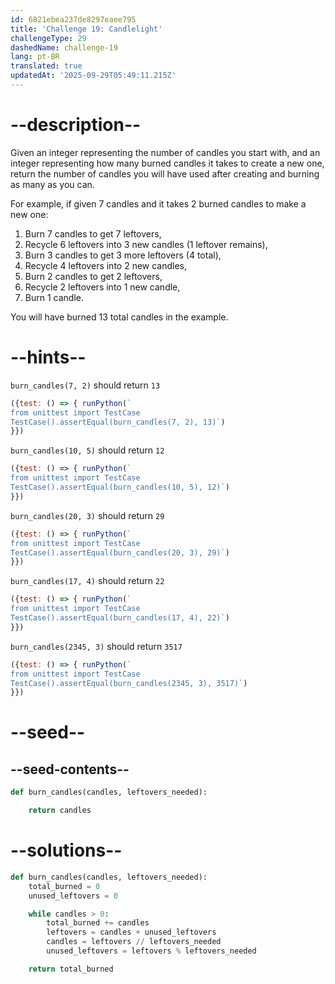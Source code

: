 ```yaml
---
id: 6821ebea237de8297eaee795
title: 'Challenge 19: Candlelight'
challengeType: 29
dashedName: challenge-19
lang: pt-BR
translated: true
updatedAt: '2025-09-29T05:49:11.215Z'
---
```


# --description--

Given an integer representing the number of candles you start with, and an integer representing how many burned candles it takes to create a new one, return the number of candles you will have used after creating and burning as many as you can.

For example, if given 7 candles and it takes 2 burned candles to make a new one:

1. Burn 7 candles to get 7 leftovers,
2. Recycle 6 leftovers into 3 new candles (1 leftover remains),
3. Burn 3 candles to get 3 more leftovers (4 total),
4. Recycle 4 leftovers into 2 new candles,
5. Burn 2 candles to get 2 leftovers,
6. Recycle 2 leftovers into 1 new candle,
7. Burn 1 candle.

You will have burned 13 total candles in the example.

# --hints--

`burn_candles(7, 2)` should return `13`

```js
({test: () => { runPython(`
from unittest import TestCase
TestCase().assertEqual(burn_candles(7, 2), 13)`)
}})
```

`burn_candles(10, 5)` should return `12`

```js
({test: () => { runPython(`
from unittest import TestCase
TestCase().assertEqual(burn_candles(10, 5), 12)`)
}})
```

`burn_candles(20, 3)` should return `29`

```js
({test: () => { runPython(`
from unittest import TestCase
TestCase().assertEqual(burn_candles(20, 3), 29)`)
}})
```

`burn_candles(17, 4)` should return `22`

```js
({test: () => { runPython(`
from unittest import TestCase
TestCase().assertEqual(burn_candles(17, 4), 22)`)
}})
```

`burn_candles(2345, 3)` should return `3517`

```js
({test: () => { runPython(`
from unittest import TestCase
TestCase().assertEqual(burn_candles(2345, 3), 3517)`)
}})
```

# --seed--

## --seed-contents--

```py
def burn_candles(candles, leftovers_needed):

    return candles
```

# --solutions--

```py
def burn_candles(candles, leftovers_needed):
    total_burned = 0
    unused_leftovers = 0

    while candles > 0:
        total_burned += candles
        leftovers = candles + unused_leftovers
        candles = leftovers // leftovers_needed
        unused_leftovers = leftovers % leftovers_needed

    return total_burned
```
